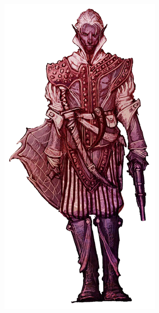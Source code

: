 <p><img src="images/NPC%20%26%20Monsters/waterdeep_fel%27rekt_lafeen.png" alt="" width="476" height="962"></p>